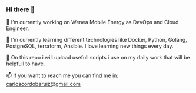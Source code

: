 ### Hi there 👋

 🔭 I’m currently working on Wenea Mobile Energy as DevOps and Cloud Engineer.

🌱 I’m currently learning different technologies like Docker, Python, Golang,
PostgreSQL, terraform, Ansible. I love learning new things every day.

🤔 On this repo i will upload usefull scripts i use on my daily work that will be
helpfull to have.

📫 If you want to reach me you can find me in: carloscordobaruiz@gmail.com

<!--
**CarlosCordoba96/CarlosCordoba96** is a ✨ _special_ ✨ repository because its `README.md` (this file) appears on your GitHub profile.

Here are some ideas to get you started:

- 🔭 I’m currently working on ...
- 🌱 I’m currently learning ...
- 👯 I’m looking to collaborate on ...
- 🤔 I’m looking for help with ...
- 💬 Ask me about ...
- 📫 How to reach me: ...
- 😄 Pronouns: ...
- ⚡ Fun fact: ...
-->
